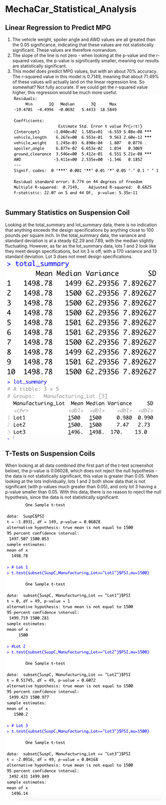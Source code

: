 # MechaCar_Statistical_Analysis

## Linear Regression to Predict MPG

1. The vehicle weight, spoiler angle and AWD values are all greated than the 0.05 significance, indicating that these values are not statistically significant. These values are therefore nonrandom.
2. The slope of the line is not zero - when looking at the p-value and the r-squared values, the p-value is significantly smaller, meaning our results are statistically significant. 
3. This model does predict MPG values, but with an about 70% accuracy. The r-squared value in this model is 0.7149, meaning that about 71.49% of these values will actually land on the linear regression line. So somewhat? Not fully accurate. If we could get the r-squared value higher, this regression would be much more useful. 
![Linear Regression Stats](Images/Linear_Regression.png)

## Summary Statistics on Suspension Coil

Looking at the total_summary and lot_summary data, there is no indication that anything exceeds the design specifications by anything close to 100 pounds per square inch. In the total_summary data, the variance and standard deviation is at a steady 62.29 and 7.89, with the median slightly fluctuating. However, as far as the lot_summary data, lots 1 and 2 look like they meet design specifications, but lot 3 is off, with a 170 variance and 13 standard deviation. Lot 3 does not meet design specifications.
![total_summary](Images/total_summary.png)
![lot_summary](Images/lot_summary.png)

## T-Tests on Suspension Coils

When looking at all data combined (the first part of the t-test screenshot below), the p-value is 0.06028, which does not reject the null hypothesis - the data is not statistically significant, this value is greater than 0.05. When looking at the lots individually, lots 1 and 2 both show data that is not significant (with p-values much greater than 0.05), and only lot 3 having a p-value smaller than 0.05. With this data, there is no reason to reject the null hypothesis, since the data is not statistically significant.
![lot_summary](Images/t_tests.png)
